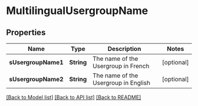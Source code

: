 # MultilingualUsergroupName

## Properties
Name | Type | Description | Notes
------------ | ------------- | ------------- | -------------
**sUsergroupName1** | **String** | The name of the Usergroup in French | [optional] 
**sUsergroupName2** | **String** | The name of the Usergroup in English | [optional] 

[[Back to Model list]](../README.md#documentation-for-models) [[Back to API list]](../README.md#documentation-for-api-endpoints) [[Back to README]](../README.md)


